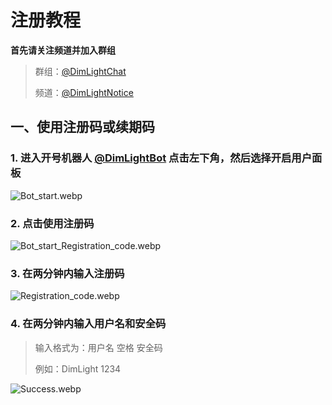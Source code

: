 # 注册教程

**首先请关注频道并加入群组**

> 群组：[@DimLightChat](https://t.me/DimLightChat)
> 
> 频道：[@DimLightNotice](https://t.me/DimLightNotice)

## **一、使用注册码或续期码**

### 1. 进入开号机器人 [@DimLightBot](https://t.me/DimLightBot) 点击左下角，然后选择开启用户面板

![Bot_start.webp](/Bot_start.webp)

### 2. 点击使用注册码

![Bot_start_Registration_code.webp](/Bot_start_Registration_code.webp)

### 3. 在两分钟内输入注册码

![Registration_code.webp](/Registration_code.webp)

### 4. 在两分钟内输入用户名和安全码

> 输入格式为：用户名 空格 安全码
> 
> 例如：DimLight 1234

![Success.webp](/Success.webp)